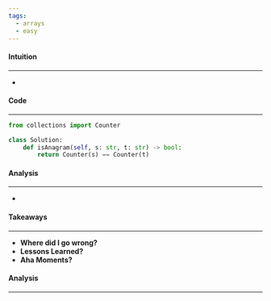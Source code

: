 ```yaml
---
tags:
  - arrays
  - easy
---
```


#### Intuition
---
- 

#### Code
---

```python
from collections import Counter

class Solution:
    def isAnagram(self, s: str, t: str) -> bool:
        return Counter(s) == Counter(t)
```

#### Analysis
---
- 

#### Takeaways
---
- **Where did I go wrong?**
- **Lessons Learned?**
- **Aha Moments?**

#### Analysis
---
